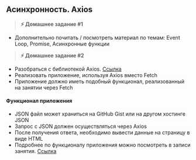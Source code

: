 
## Асинхронность. Axios

> **⚡️ Домашнее задание #1**

- Дополнительно почитать / посмотреть материал по темам: Event Loop, Promise, Асинхронные функции

> **⚡️ Домашнее задание #2**

- Разобраться с библиотекой Axios. [Ссылка](https://github.com/axios/axios)
- Реализовать приложение, используя Axios вместо Fetch
- Приложение должно иметь подобный функционал, реализованный на занятии через Fetch

#### Функционал приложения
- JSON файл может храниться на GitHub Gist или на другом хостинге JSON
- Запрос с JSON должен осуществляться через Axios
- После получения ответа, необходимо вывести данные на страницу в виде HTML
- Подробнее по функционалу приложения можно посмотреть в записи занятия. [Ссылка](https://www.youtube.com/watch?v=ydCknKMF7mk)
